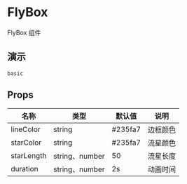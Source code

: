 # FlyBox

FlyBox 组件

## 演示

```demo
basic
```

## Props

| 名称       | 类型           | 默认值  | 说明     |
| ---------- | -------------- | ------- | -------- |
| lineColor  | string         | #235fa7 | 边框颜色 |
| starColor  | string         | #235fa7 | 流星颜色 |
| starLength | string、number | 50      | 流星长度 |
| duration   | string、number | 2s      | 动画时间 |
